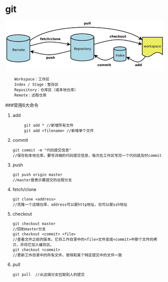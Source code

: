 # git

<!--
create time: 2015-12-10 10:00:52
Author: <TODO: liutian>

This file is created by Marboo<http://marboo.io> template file $MARBOO_HOME/.media/starts/default.md
本文件由 Marboo<http://marboo.io> 模板文件 $MARBOO_HOME/.media/starts/default.md 创建
-->

![git](git.JPG)

```
    Workspace：工作区
    Index / Stage：暂存区
    Repository：仓库区（或本地仓库）
    Remote：远程仓库
```
###常用6大命令
1. add

 
   ```
        git add * //新增所有文件
        git add <filename> //新增单个文件
    ```
2. commit


    ```
    git commit -m "代码提交信息" 
    //保存到本地仓库，要写详细的代码提交信息，每次在工作区写完一个代码就及时commit
    ```
3. push
 

    ```
    git push origin master 
    //master是表示要提交的远程分支
    ```
4. fetch/clone
 

    ```
    git clone <address>
    //克隆一个远端仓库，address可以是http地址，也可以是ssh地址
    ```
5. checkout
 

    ```
    git checkout master 
    //回到master分支
    git checkout <commit> <file> 
    //查看文件之前的版本。它将工作目录中的<file>文件变成<commit>中那个文件的拷贝，并将它加入缓存区。
    git checkout <commit>
    //更新工作目录中的所有文件，使得和某个特定提交中的文件一致
    ```
6. pull
 

    ```
    git pull  //从远端分支拉取别人的提交
    ```